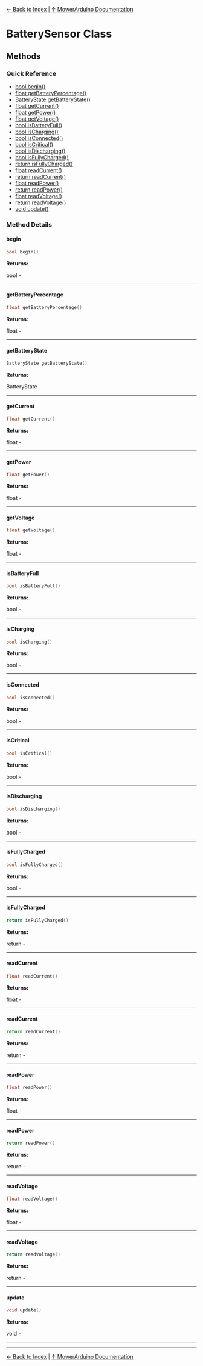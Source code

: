 [← Back to Index](../README.md) | [↑ MowerArduino Documentation](../README.md)

# BatterySensor Class

## Methods

### Quick Reference

- [bool begin()](#begin)
- [float getBatteryPercentage()](#getbatterypercentage)
- [BatteryState getBatteryState()](#getbatterystate)
- [float getCurrent()](#getcurrent)
- [float getPower()](#getpower)
- [float getVoltage()](#getvoltage)
- [bool isBatteryFull()](#isbatteryfull)
- [bool isCharging()](#ischarging)
- [bool isConnected()](#isconnected)
- [bool isCritical()](#iscritical)
- [bool isDischarging()](#isdischarging)
- [bool isFullyCharged()](#isfullycharged)
- [return isFullyCharged()](#isfullycharged)
- [float readCurrent()](#readcurrent)
- [return readCurrent()](#readcurrent)
- [float readPower()](#readpower)
- [return readPower()](#readpower)
- [float readVoltage()](#readvoltage)
- [return readVoltage()](#readvoltage)
- [void update()](#update)

### Method Details

#### begin

```cpp
bool begin()
```

**Returns:**

bool - 

---

#### getBatteryPercentage

```cpp
float getBatteryPercentage()
```

**Returns:**

float - 

---

#### getBatteryState

```cpp
BatteryState getBatteryState()
```

**Returns:**

BatteryState - 

---

#### getCurrent

```cpp
float getCurrent()
```

**Returns:**

float - 

---

#### getPower

```cpp
float getPower()
```

**Returns:**

float - 

---

#### getVoltage

```cpp
float getVoltage()
```

**Returns:**

float - 

---

#### isBatteryFull

```cpp
bool isBatteryFull()
```

**Returns:**

bool - 

---

#### isCharging

```cpp
bool isCharging()
```

**Returns:**

bool - 

---

#### isConnected

```cpp
bool isConnected()
```

**Returns:**

bool - 

---

#### isCritical

```cpp
bool isCritical()
```

**Returns:**

bool - 

---

#### isDischarging

```cpp
bool isDischarging()
```

**Returns:**

bool - 

---

#### isFullyCharged

```cpp
bool isFullyCharged()
```

**Returns:**

bool - 

---

#### isFullyCharged

```cpp
return isFullyCharged()
```

**Returns:**

return - 

---

#### readCurrent

```cpp
float readCurrent()
```

**Returns:**

float - 

---

#### readCurrent

```cpp
return readCurrent()
```

**Returns:**

return - 

---

#### readPower

```cpp
float readPower()
```

**Returns:**

float - 

---

#### readPower

```cpp
return readPower()
```

**Returns:**

return - 

---

#### readVoltage

```cpp
float readVoltage()
```

**Returns:**

float - 

---

#### readVoltage

```cpp
return readVoltage()
```

**Returns:**

return - 

---

#### update

```cpp
void update()
```

**Returns:**

void - 

---

---

[← Back to Index](../README.md) | [↑ MowerArduino Documentation](../README.md)
